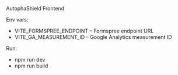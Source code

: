 AutophaShield Frontend

Env vars:
- VITE_FORMSPREE_ENDPOINT – Formspree endpoint URL
- VITE_GA_MEASUREMENT_ID – Google Analytics measurement ID

Run:
- npm run dev
- npm run build


